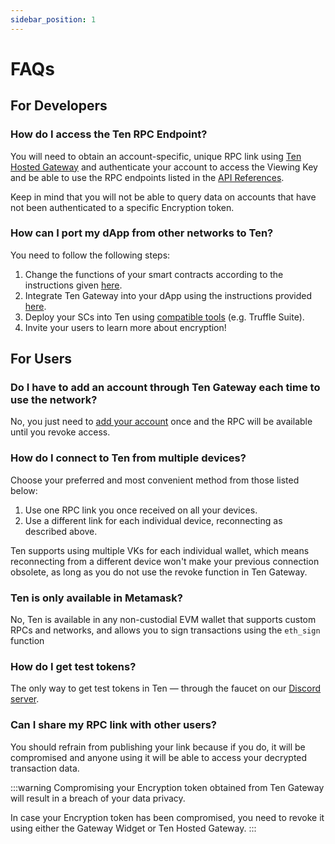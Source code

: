 ```yaml
---
sidebar_position: 1
---
```

# FAQs

## For Developers 

### How do I access the Ten RPC Endpoint?
You will need to obtain an account-specific, unique RPC link using [Ten Hosted Gateway](https://docs.obscu.ro/docs/tools-infrastructure/hosted-gateway) and authenticate your account to access the Viewing Key and be able to use the RPC endpoints listed in the [API References](https://docs.obscu.ro/docs/api-reference/json-rpc-apis).

Keep in mind that you will not be able to query data on accounts that have not been authenticated to a specific Encryption token.

### How can I port my dApp from other networks to Ten? 
You need to follow the following steps:

1. Change the functions of your smart contracts according to the instructions given [here](https://docs.obscu.ro/docs/getting-started/for-developers/explore-contracts-in-obscuro).
2. Integrate Ten Gateway into your dApp using the instructions provided [here](https://docs.obscu.ro/docs/tools-infrastructure/gateway-widget).
3. Deploy your SCs into Ten using [compatible tools](https://docs.obscu.ro/docs/tools-infrastructure/compatible-tools) (e.g. Truffle Suite).
4. Invite your users to learn more about encryption!

### 

## For Users

### Do I have to add an account through Ten Gateway each time to use the network?
No, you just need to [add your account](https://docs.obscu.ro/docs/getting-started/for-users/setup-you-wallet) once and the RPC will be available until you revoke access. 

### How do I connect to Ten from multiple devices?
Choose your preferred and most convenient method from those listed below:

1. Use one RPC link you once received on all your devices.
2. Use a different link for each individual device, reconnecting as described above.

Ten supports using multiple VKs for each individual wallet, which means reconnecting from a different device won't make your previous connection obsolete, as long as you do not use the revoke function in Ten Gateway.

### Ten is only available in Metamask? 
No, Ten is available in any non-custodial EVM wallet that supports custom RPCs and networks, and allows you to sign transactions using the `eth_sign` function

### How do I get test tokens?
The only way to get test tokens in Ten — through the faucet on our [Discord server](https://discord.gg/tVnNrQ35Ke).

### Can I share my RPC link with other users?
You should refrain from publishing your link because if you do, it will be compromised and anyone using it will be able to access your decrypted transaction data. 

:::warning
Compromising your Encryption token obtained from Ten Gateway will result in a breach of your data privacy. 

In case your Encryption token has been compromised, you need to revoke it using either the Gateway Widget or Ten Hosted Gateway.
:::
